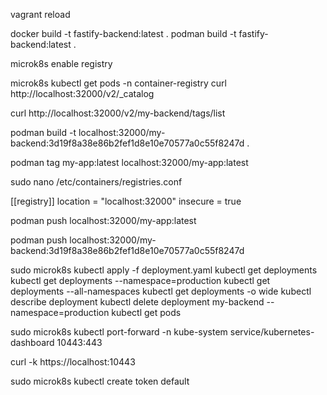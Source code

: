 <!-- reload the vagrant after change in vagrant file -->

vagrant reload

docker build -t fastify-backend:latest .
podman build -t fastify-backend:latest .

<!-- To enable to local registry of docker images -->

microk8s enable registry

<!-- To verify the registry -->

microk8s kubectl get pods -n container-registry
curl http://localhost:32000/v2/\_catalog

<!-- List down all the tags -->

curl http://localhost:32000/v2/my-backend/tags/list

<!-- build docker image with podman that will use local registry -->

podman build -t localhost:32000/my-backend:3d19f8a38e86b2fef1d8e10e70577a0c55f8247d .

<!-- if you have alread image that you need to push on local registry change the tag name -->

podman tag my-app:latest localhost:32000/my-app:latest

<!-- change the registries of the podman because it is using https instead of http -->

sudo nano /etc/containers/registries.conf

<!-- add -->

[[registry]]
location = "localhost:32000"
insecure = true

<!-- push the image on registry -->

podman push localhost:32000/my-app:latest

podman push localhost:32000/my-backend:3d19f8a38e86b2fef1d8e10e70577a0c55f8247d

<!-- To apply deployment file -->

sudo microk8s kubectl apply -f deployment.yaml
kubectl get deployments
kubectl get deployments --namespace=production
kubectl get deployments --all-namespaces
kubectl get deployments -o wide
kubectl describe deployment <deployment-name>
kubectl delete deployment my-backend --namespace=production
kubectl get pods

<!-- port forward the kubernetes dashboard -->

sudo microk8s kubectl port-forward -n kube-system service/kubernetes-dashboard 10443:443

<!-- access kubernetes dashboard via curl -->

curl -k https://localhost:10443

<!-- To create a token to kubernetes dashboards -->

sudo microk8s kubectl create token default
